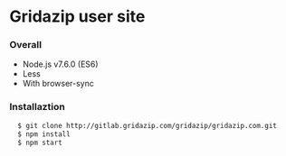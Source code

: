 # Gridazip user site

### Overall

- Node.js v7.6.0 (ES6)
- Less
- With browser-sync

### Installaztion

```bash
  $ git clone http://gitlab.gridazip.com/gridazip/gridazip.com.git
  $ npm install
  $ npm start
```
